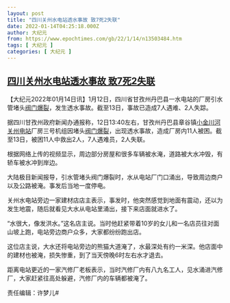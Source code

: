 ```yaml
---
layout: post
title: "四川关州水电站透水事故 致7死2失联"
date: 2022-01-14T04:25:18.000Z
author: 大纪元
from: https://www.epochtimes.com/gb/22/1/14/n13503484.htm
tags: [ 大纪元 ]
categories: [ 大纪元 ]
---
```

<!--1642134318000-->
[四川关州水电站透水事故 致7死2失联](https://www.epochtimes.com/gb/22/1/14/n13503484.htm)
------

<div>
<p>【大纪元2022年01月14日讯】1月12日，四川省甘孜州丹巴县一水电站的厂房引水管堵头<a href="https://www.epochtimes.com/gb/tag/%E9%98%80%E9%97%A8%E7%88%86%E8%A3%82.html">阀门爆裂</a>，发生透水事故。截至13日，事故已造成7人遇难、2人失踪。</p><p>据四川甘孜州政府新闻办通报称，12日13:40左右，甘孜州丹巴县章谷镇<a href="https://www.epochtimes.com/gb/tag/%E5%B0%8F%E9%87%91%E5%B7%9D%E6%B2%B3.html">小金川河</a><a href="https://www.epochtimes.com/gb/tag/%E5%85%B3%E5%B7%9E%E7%94%B5%E7%AB%99.html">关州电站</a>厂房三号机组因堵头<a href="https://www.epochtimes.com/gb/tag/%E9%98%80%E9%97%A8%E7%88%86%E8%A3%82.html">阀门爆裂</a>，出现透水事故，造成厂房内11人被困。截至13日，被困11人中救出2人，7人遇难员，2人失联。</p><p>根据网络上传的视频显示，周边部分房屋和很多车辆被水淹，道路被大水冲毁，有轿车被水冲到岸边。</p><p>大陆极目新闻报导，引水管堵头阀门爆裂时，水从电站厂门口涌出，导致周边商户以及公路被淹。事发后当地一度停电。</p><p>关州水电站旁边一家建材店店主表示，事发时，他突然感觉到地面有震动，还以为发生地震，随后就看见大水从电站里涌出，接下来店面就进水了。</p><p>“水很大，像发洪水。”这名店主说。当时他赶紧带着10岁的女儿和一名店员往对面山坡上跑，电站旁边商户众多，大家都纷纷跑出店。</p><p>这位店主说，大水还将电站旁边的熊猫大道淹了，水最深处有约一米深。他店面中的建材也被淹，损失惨重，到了当天傍晚6时左右水才退去。</p><p>距离电站更近的一家汽修厂老板表示，当时汽修厂内有八九名工人，见水涌进汽修厂，大家赶紧往高处躲避，汽修厂内的车辆都被淹了。</p><p>责任编辑：许梦儿#</p>
</div>
